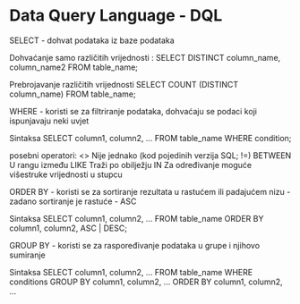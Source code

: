 # Data Query Language - DQL


SELECT - dohvat podataka iz baze podataka

Dohvaćanje samo različitih vrijednosti :
SELECT DISTINCT column_name, column_name2 FROM table_name;

Prebrojavanje različitih vrijednosti
SELECT COUNT (DISTINCT column_name) FROM table_name;

WHERE - koristi se za filtriranje podataka, dohvaćaju se podaci koji ispunjavaju neki uvjet

Sintaksa
SELECT column1, column2, ...
FROM table_name
WHERE condition;


posebni operatori:
<> Nije jednako (kod pojedinih verzija SQL; !=)
BETWEEN U rangu između
LIKE Traži po obilježju
IN Za određivanje moguće višestruke vrijednosti u stupcu

ORDER BY - koristi se za sortiranje rezultata u rastućem ili padajućem nizu
    - zadano sortiranje je rastuće - ASC

Sintaksa
SELECT column1, column2, ...
FROM table_name
ORDER BY column1, column2, ASC | DESC;


GROUP BY - koristi se za raspoređivanje podataka u grupe i njihovo sumiranje

Sintaksa
SELECT column1, column2, ...
FROM table_name
WHERE conditions
GROUP BY column1, column2, …
ORDER BY column1, column2, …


